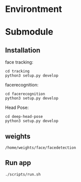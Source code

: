 # Environtment

# Submodule
## Installation

face tracking:
```
cd tracking
python3 setup.py develop
```
facerecognition:
```
cd facerecognition
python3 setup.py develop
```

Head Pose:
```
cd deep-head-pose
python3 setup.py develop
```


## weights 
```
/home/weights/face/facedetection
```

## Run app
```
./scripts/run.sh
```